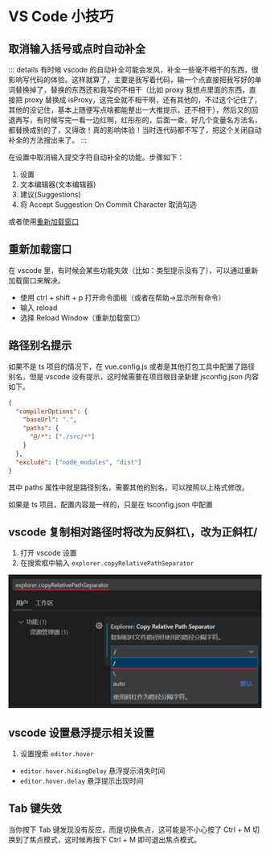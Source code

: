 # VS Code 小技巧

## 取消输入括号或点时自动补全

::: details
有时候 vscode 的自动补全可能会发风，补全一些毫不相干的东西，很影响写代码的体验。这样就算了，主要是我写着代码，输一个点直接把我写好的单词替换掉了，替换的东西还和我写的不相干（比如 proxy 我想点里面的东西，直接把 proxy 替换成 isProxy，这完全就不相干啊，还有其他的，不过这个记住了，其他的没记住，基本上随便写点啥都能整出一大推提示，还不相干），然后又的回退再写，有时候写完一看一边红啊，红彤彤的，后面一查，好几个变量名方法名，都替换成别的了，又得改！真的影响体验！当时连代码都不写了，把这个关闭自动补全的方法搜出来了。
:::

在设置中取消输入提交字符自动补全的功能。步骤如下：

1. 设置
2. 文本编辑器(文本编辑器)
3. 建议(Suggestions)
4. 将 Accept Suggestion On Commit Character 取消勾选

或者使用[重新加载窗口](#重新加载窗口)

## 重新加载窗口

在 vscode 里，有时候会某些功能失效（比如：类型提示没有了），可以通过重新加载窗口来解决。

- 使用 ctrl + shift + p 打开命令面板（或者在帮助->显示所有命令）
- 输入 reload
- 选择 Reload Window（重新加载窗口）

## 路径别名提示

如果不是 ts 项目的情况下，在 vue.config.js 或者是其他打包工具中配置了路径别名，但是 vscode 没有提示，这时候需要在项目根目录新建 jsconfig.json 内容如下。

```json
{
  "compilerOptions": {
    "baseUrl": ".",
    "paths": {
      "@/*": ["./src/*"]
    }
  },
  "exclude": ["node_modules", "dist"]
}
```

其中 paths 属性中就是路径别名，需要其他的别名，可以按照以上格式修改。

如果是 ts 项目，配置内容是一样的，只是在 tsconfig.json 中配置

## vscode 复制相对路径时将改为反斜杠\，改为正斜杠/

1. 打开 vscode 设置
2. 在搜索框中输入 `explorer.copyRelativePathSeparator`

![](./images/copyRelativePathSeparator.png)

## vscode 设置悬浮提示相关设置

1. 设置搜索 `editor.hover`

- `editor.hover.hidingDelay` 悬浮提示消失时间
- `editor.hover.delay` 悬浮提示出现时间

## Tab 键失效

当你按下 Tab 键发现没有反应，而是切换焦点，这可能是不小心按了 Ctrl + M 切换到了焦点模式，这时候再按下 Ctrl + M 即可退出焦点模式。
